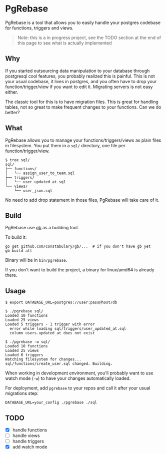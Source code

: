 # PgRebase

PgRebase is a tool that allows you to easily handle your postgres codebase for
functions, triggers and views.

> Note: this is a in progress project, see the TODO section at the end 
> of this page to see what is actually implemented


## Why

If you started outsourcing data manipulation to your database through
postgresql cool features, you probably realized this is painful. This is not
your usual codebase, it lives in postgres, and you often have to drop your
function/trigger/view if you want to edit it. Migrating servers is not easy
either.

The classic tool for this is to have migration files. This is great for
handling tables, not so great to make frequent changes to your functions. Can
we do better?


## What

PgRebase allows you to manage your functions/triggers/views as plain files in
filesystem. You put them in a `sql/` directory, one file per
function/trigger/view.

```
$ tree sql/
sql/
├── functions/
│   └── assign_user_to_team.sql
├── triggers/
│   └── user_updated_at.sql
└── views/
    └── user_json.sql
```

No need to add drop statement in those files, PgRebase will take care of it.


## Build

PgRebase use [gb](https://getgb.io/) as a building tool.

To build it:

```
go get github.com/constabulary/gb/...  # if you don't have gb yet
gb build all
```

Binary will be in `bin/pgrebase`.

If you don't want to build the project, a binary for linux/amd64 is already
there.


## Usage

```
$ export DATABASE_URL=postgres://user:pass@host/db

$ ./pgrebase sql/
Loaded 10 functions
Loaded 25 views
Loaded 5 triggers - 1 trigger with error
  error while loading sql/triggers/user_updated_at.sql
  column users.updated_at does not exist

$ ./pgrebase -w sql/
Loaded 10 functions
Loaded 25 views
Loaded 6 triggers
Watching filesystem for changes...
sql/functions/create_user.sql changed. Building.
```

When working in development environment, you'll probably want to use watch mode
(`-w`) to have your changes automatically loaded.

For deployment, add `pgrebase` to your repos and call it after your usual
migrations step:

```
DATABASE_URL=your_config ./pgrebase ./sql
```


## TODO

* [x] handle functions
* [ ] handle views
* [ ] handle triggers
* [x] add watch mode
